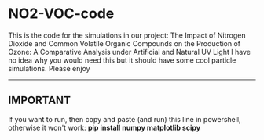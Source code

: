 # NO2-VOC-code
This is the code for the simulations in our project: The Impact of Nitrogen Dioxide and Common Volatile Organic Compounds on the Production of Ozone: A Comparative Analysis under Artificial and Natural UV Light
I have no idea why you would need this but it should have some cool particle simulations. Please enjoy

------------------------------------------------------
IMPORTANT
-----------------------------------------------------
If you want to run, then copy and paste (and run) this line in powershell, otherwise it won't work:
**pip install numpy matplotlib scipy**

